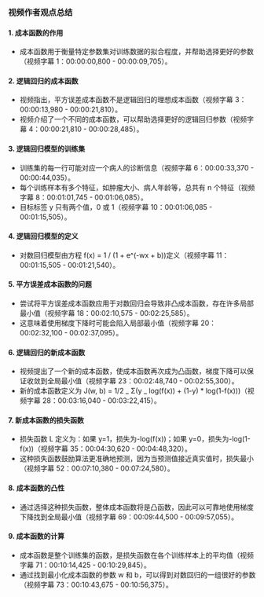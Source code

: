 ### 视频作者观点总结

#### 1. 成本函数的作用

- 成本函数用于衡量特定参数集对训练数据的拟合程度，并帮助选择更好的参数（视频字幕 1：00:00:00,800 - 00:00:09,705）。

#### 2. 逻辑回归的成本函数

- 视频指出，平方误差成本函数不是逻辑回归的理想成本函数（视频字幕 3：00:00:13,980 - 00:00:21,810）。
- 视频介绍了一个不同的成本函数，可以帮助选择更好的逻辑回归参数（视频字幕 4：00:00:21,810 - 00:00:28,485）。

#### 3. 逻辑回归模型的训练集

- 训练集的每一行可能对应一个病人的诊断信息（视频字幕 6：00:00:33,370 - 00:00:44,035）。
- 每个训练样本有多个特征，如肿瘤大小、病人年龄等，总共有 n 个特征（视频字幕 8：00:01:01,745 - 00:01:06,085）。
- 目标标签 y 只有两个值，0 或 1（视频字幕 10：00:01:06,085 - 00:01:15,505）。

#### 4. 逻辑回归模型的定义

- 对数回归模型由方程 f(x) = 1 / (1 + e^(-wx + b))定义（视频字幕 11：00:01:15,505 - 00:01:21,540）。

#### 5. 平方误差成本函数的问题

- 尝试将平方误差成本函数应用于对数回归会导致非凸成本函数，存在许多局部最小值（视频字幕 18：00:02:10,575 - 00:02:25,585）。
- 这意味着使用梯度下降时可能会陷入局部最小值（视频字幕 20：00:02:32,100 - 00:02:37,095）。

#### 6. 逻辑回归的新成本函数

- 视频提出了一个新的成本函数，使成本函数再次成为凸函数，梯度下降可以保证收敛到全局最小值（视频字幕 23：00:02:48,740 - 00:02:55,300）。
- 新的成本函数定义为 J(w, b) = 1/2 _ Σ(y _ log(f(x)) + (1-y) \* log(1-f(x)))（视频字幕 28：00:03:16,040 - 00:03:22,415）。

#### 7. 新成本函数的损失函数

- 损失函数 L 定义为：如果 y=1，损失为-log(f(x))；如果 y=0，损失为-log(1-f(x))（视频字幕 35：00:04:30,620 - 00:04:48,320）。
- 这种损失函数鼓励算法更准确地预测，因为当预测值接近真实值时，损失最小（视频字幕 52：00:07:10,380 - 00:07:24,580）。

#### 8. 成本函数的凸性

- 通过选择这种损失函数，整体成本函数将是凸函数，因此可以可靠地使用梯度下降找到全局最小值（视频字幕 69：00:09:44,500 - 00:09:57,055）。

#### 9. 成本函数的计算

- 成本函数是整个训练集的函数，是损失函数在各个训练样本上的平均值（视频字幕 71：00:10:14,425 - 00:10:29,845）。
- 通过找到最小化成本函数的参数 w 和 b，可以得到对数回归的一组很好的参数（视频字幕 73：00:10:43,675 - 00:10:56,375）。
